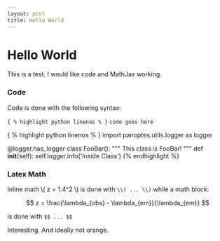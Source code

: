 ```yaml
---
layout: post
title: Hello World
---
```


# Hello World

This is a test. I would like code and MathJax working.

### Code

Code is done with the following syntax:

`{ % highlight python linenos % }`
`code goes here`


{ % highlight python linenos % }
import panoptes.utils.logger as logger

@logger.has_logger
class FooBar():
  """ This class is FooBar! """
  def __init__(self):
    self.logger.info('Inside Class')
{% endhighlight %}


### Latex Math

Inline math \\( z = 1.4^2 \\) is done with `\\( ... \\)` while a math block:

$$ z = \frac{\lambda_{obs} - \lambda_{em}}{\lambda_{em}} $$

is done with `$$ ... $$`

Interesting. And ideally not orange.
